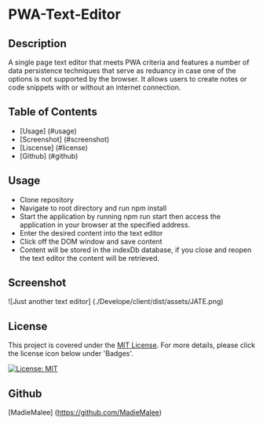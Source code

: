 # PWA-Text-Editor

## Description

A single page text editor that meets PWA criteria and features a number of data persistence techniques that serve as reduancy in case one of the options is not supported by the browser. It allows users to create notes or code snippets with or without an internet connection.

## Table of Contents

- [Usage] (#usage)
- [Screenshot] (#screenshot)
- [Liscense] (#license)
- [Github] (#github)

## Usage

- Clone repository
- Navigate to root directory and run npm install
- Start the application by running npm run start then access the application in your browser at the specified address.
- Enter the desired content into the text editor
- Click off the DOM window and save content
- Content will be stored in the indexDb database, if you close and reopen the text editor the content will be retrieved.

## Screenshot

![Just another text editor] (./Develope/client/dist/assets/JATE.png)

## License

This project is covered under the [MIT License](./LICENSE). For more details, please click the license icon below under 'Badges'.

[![License: MIT](https://img.shields.io/badge/License-MIT-yellow.svg)](https://opensource.org/licenses/MIT)

## Github

[MadieMalee] (https://github.com/MadieMalee)
